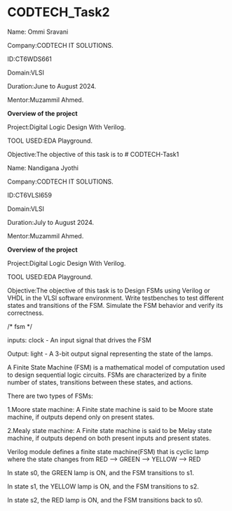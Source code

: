 # CODTECH_Task2

Name: Ommi Sravani

Company:CODTECH IT SOLUTIONS.

ID:CT6WDS661

Domain:VLSI

Duration:June to August 2024.

Mentor:Muzammil Ahmed.

**Overview of the project**

Project:Digital Logic Design With Verilog.

TOOL USED:EDA Playground.

Objective:The objective of this task is to # CODTECH-Task1

Name: Nandigana Jyothi

Company:CODTECH IT SOLUTIONS.

ID:CT6VLSI659

Domain:VLSI

Duration:July to August 2024.

Mentor:Muzammil Ahmed.

**Overview of the project**

Project:Digital Logic Design With Verilog.

TOOL USED:EDA Playground.

Objective:The objective of this task is to Design FSMs using Verilog or VHDL in the VLSI software environment. Write testbenches to test different states and transitions of the FSM. Simulate the FSM behavior and verify its correctness.

/* fsm */

inputs: clock - An input signal that drives the FSM

Output: light - A 3-bit output signal representing the state of the lamps.

A Finite State Machine (FSM) is a mathematical model of computation used to design sequential logic circuits. FSMs are characterized by a finite number of states, transitions between these states, and actions. 

There are two types of FSMs:

1.Moore state machine: A Finite state machine is said to be Moore state machine, if outputs depend only on present states.

2.Mealy state machine: A Finite state machine is said to be Melay state machine, if outputs depend on both present inputs and present states.


Verilog module defines a finite state machine(FSM) that is cyclic lamp where the state changes from RED --> GREEN --> YELLOW --> RED

In state s0, the GREEN lamp is ON, and the FSM transitions to s1.

In state s1, the YELLOW lamp is ON, and the FSM transitions to s2.

In state s2, the RED lamp is ON, and the FSM transitions back to s0.


